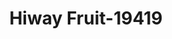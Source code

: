 ---
f_zip-code: 98944
f_state-code: WA
title: Hiway Fruit-19419
f_phone: 509-837-6527
f_city-only: Sunnyside
f_address: 209 Highway 12 Sunnyside
f_location-unique-id: '19419'
slug: hiway-fruit-19419
updated-on: '2024-05-30T13:46:58.046Z'
created-on: '2024-05-30T13:36:59.803Z'
published-on: '2024-05-30T13:54:32.469Z'
f_city-state: cms/city/sunnyside-wa.md
f_company: cms/company/hiway-fruit.md
f_state: cms/state/washington.md
layout: '[payday-loan].html'
tags: payday-loan
---